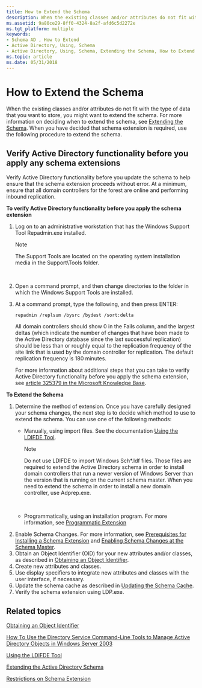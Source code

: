 ```yaml
---
title: How to Extend the Schema
description: When the existing classes and/or attributes do not fit with the type of data that you want to store, you might want to extend the schema.
ms.assetid: 9a80ce29-8ff0-4324-8a2f-afd6c5d2272e
ms.tgt_platform: multiple
keywords:
- Schema AD , How to Extend
- Active Directory, Using, Schema
- Active Directory, Using, Schema, Extending the Schema, How to Extend
ms.topic: article
ms.date: 05/31/2018
---
```


# How to Extend the Schema

When the existing classes and/or attributes do not fit with the type of data that you want to store, you might want to extend the schema. For more information on deciding when to extend the schema, see [Extending the Schema](extending-the-schema.md). When you have decided that schema extension is required, use the following procedure to extend the schema.

## Verify Active Directory functionality before you apply any schema extensions

Verify Active Directory functionality before you update the schema to help ensure that the schema extension proceeds without error. At a minimum, ensure that all domain controllers for the forest are online and performing inbound replication.

**To verify Active Directory functionality before you apply the schema extension**

1.  Log on to an administrative workstation that has the Windows Support Tool Repadmin.exe installed.
    > [!Note]  
    > The Support Tools are located on the operating system installation media in the Support\\Tools folder.

     

2.  Open a command prompt, and then change directories to the folder in which the Windows Support Tools are installed.
3.  At a command prompt, type the following, and then press ENTER:

    ``` syntax
    repadmin /replsum /bysrc /bydest /sort:delta
    ```

    All domain controllers should show 0 in the Fails column, and the largest deltas (which indicate the number of changes that have been made to the Active Directory database since the last successful replication) should be less than or roughly equal to the replication frequency of the site link that is used by the domain controller for replication. The default replication frequency is 180 minutes.

    For more information about additional steps that you can take to verify Active Directory functionality before you apply the schema extension, see [article 325379 in the Microsoft Knowledge Base](https://support.microsoft.com/kb/325379/en-us).

**To Extend the Schema**

1.  Determine the method of extension. Once you have carefully designed your schema changes, the next step is to decide which method to use to extend the schema. You can use one of the following methods:
    -   Manually, using import files. See the documentation [Using the LDIFDE Tool](/previous-versions/office/developer/exchange-server-2003/ms870068(v=exchg.65)).
        > [!Note]  
        > Do not use LDIFDE to import Windows Sch\*.ldf files. Those files are required to extend the Active Directory schema in order to install domain controllers that run a newer version of Windows Server than the version that is running on the current schema master. When you need to extend the schema in order to install a new domain controller, use Adprep.exe.

         

    -   Programmatically, using an installation program. For more information, see [Programmatic Extension](programmatic-extension.md)
2.  Enable Schema Changes. For more information, see [Prerequisites for Installing a Schema Extension](prerequisites-for-installing-a-schema-extension.md) and [Enabling Schema Changes at the Schema Master](enabling-schema-changes-at-the-schema-master.md).
3.  Obtain an Object Identifier (OID) for your new attributes and/or classes, as described in [Obtaining an Object Identifier](obtaining-an-object-identifier.md).
4.  Create new attributes and classes.
5.  Use display specifiers to integrate new attributes and classes with the user interface, if necessary.
6.  Update the schema cache as described in [Updating the Schema Cache](updating-the-schema-cache.md).
7.  Verify the schema extension using LDP.exe.

## Related topics

<dl> <dt>

[Obtaining an Object Identifier](obtaining-an-object-identifier.md)
</dt> <dt>

[How To Use the Directory Service Command-Line Tools to Manage Active Directory Objects in Windows Server 2003](https://support.microsoft.com/en-us/topic/03164adb-9771-220a-6bf4-c2ea335d9ea8)
</dt> <dt>

[Using the LDIFDE Tool](/previous-versions/office/developer/exchange-server-2003/ms870068(v=exchg.65))
</dt> <dt>

[Extending the Active Directory Schema](/previous-versions/ms806972(v=msdn.10))
</dt> <dt>

[Restrictions on Schema Extension](restrictions-on-schema-extension.md)
</dt> </dl>

 

 
